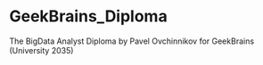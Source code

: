 # GeekBrains_Diploma
The BigData Analyst Diploma by Pavel Ovchinnikov for GeekBrains (University 2035)
